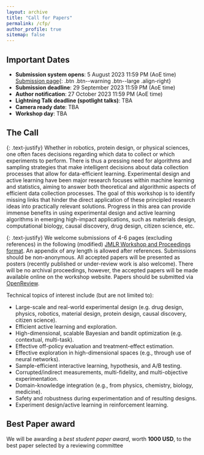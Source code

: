 ```yaml
---
layout: archive
title: "Call for Papers"
permalink: /cfp/
author_profile: true
sitemap: false
---
```


Important Dates
----------------
* **Submission system opens**: 5 August 2023 11:59 PM (AoE time)  [Submission page](https://openreview.net/group?id=NeurIPS.cc/2023/Workshop/ReALML){: .btn .btn--warning .btn--large .align-right}
* **Submission deadline**: 29 September 2023 11:59 PM (AoE time)
* **Author notification**: 27 October 2023  11:59 PM (AoE time)
* **Lightning Talk deadline (spotlight talks)**: TBA
* **Camera ready date**: TBA
* **Workshop day**: TBA

The Call
---------

{: .text-justify}
Whether in robotics, protein design, or physical sciences, one often faces decisions regarding which data to collect or which experiments to perform. There is thus a pressing need for algorithms and sampling strategies that make intelligent decisions about data collection processes that allow for data-efficient learning. Experimental design and active learning have been major research focuses within machine learning and statistics, aiming to answer both theoretical and algorithmic aspects of efficient data collection processes. The goal of this workshop is to identify missing links that hinder the direct application of these principled research ideas into practically relevant solutions. Progress in this area can provide immense benefits in using experimental design and active learning algorithms in emerging high-impact applications, such as materials design, computational biology, causal discovery, drug design, citizen science, etc.

{: .text-justify}
We welcome submissions of 4-6 pages (excluding references) in the following (modified) [JMLR Workshop and Proceedings format](https://realworldml.github.io/neurips2023/files/template.zip). An appendix of any length is allowed after references. Submissions should be non-anonymous. All accepted papers will be presented as posters (recently published or under-review work is also welcome). There will be no archival proceedings, however, the accepted papers will be made available online on the workshop website. Papers should be submitted via [OpenReview](https://openreview.net/group?id=NeurIPS.cc/2023/Workshop/ReALML).

Technical topics of interest include (but are not limited to):
- Large-scale and real-world experimental design
(e.g. drug design, physics, robotics, material design, protein design, causal discovery, citizen science).
- Efficient active learning and exploration.
- High-dimensional, scalable Bayesian and bandit optimization (e.g. contextual, multi-task).
- Effective off-policy evaluation and treatment-effect estimation.
- Effective exploration in high-dimensional spaces (e.g., through use of neural networks).
- Sample-efficient interactive learning, hypothesis, and A/B testing.
- Corrupted/indirect measurements, multi-fidelity, and multi-objective experimentation.
- Domain-knowledge integration (e.g., from physics, chemistry, biology, medicine).
- Safety and robustness during experimentation and of resulting designs.
- Experiment design/active learning in reinforcement learning.


Best Paper award
---------
We will be awarding a *best student paper award*, worth **1000 USD**, to the best paper selected by a reviewing committee
